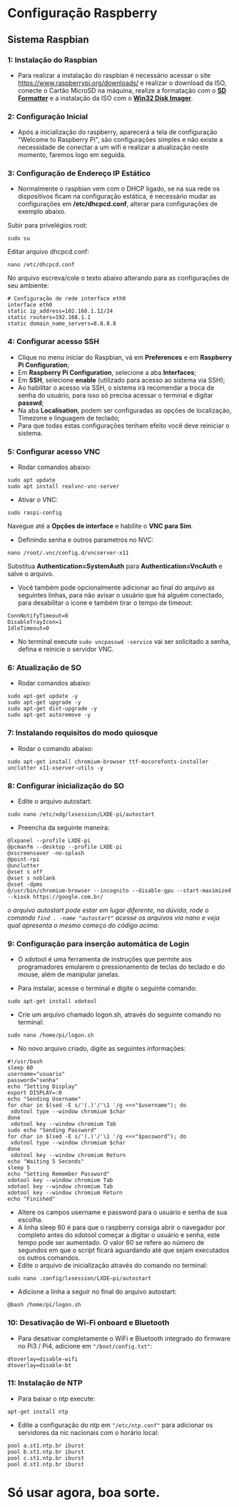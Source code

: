 # Configuração Raspberry

## Sistema Raspbian

### 1: Instalação do Raspbian
- Para realizar a instalação do raspbian é necessário acessar o site https://www.raspberrypi.org/downloads/ e realizar o download da ISO, conecte o Cartão MicroSD na máquina, realize a formatação com o **[SD Formatter](https://www.sdcard.org/downloads/formatter/)** e a instalação da ISO com o **[Win32 Disk Imager](https://sourceforge.net/projects/win32diskimager/)**.

### 2: Configuração Inicial
- Após a inicialização do raspberry, aparecerá a tela de configuração "Welcome to Raspberry Pi", são configurações simples e não existe a necessidade de conectar a um wifi e realizar a atualização neste momento, faremos logo em seguida.

### 3: Configuração de Endereço IP Estático
- Normalmente o raspbian vem com o DHCP ligado, se na sua rede os dispositivos ficam na configuração estática, é necessário mudar as configurações em **/etc/dhcpcd.conf**, alterar para configurações de exemplo abaixo.

Subir para privelégios root:
```
sudo su
```

Editar arquivo dhcpcd.conf:
```
nano /etc/dhcpcd.conf
```

No arquivo escreva/cole o texto abaixo alterando para as configurações de seu ambiente:
```
# Configuração de rede interface eth0
interface eth0
static ip_address=102.168.1.12/24
static routers=192.168.1.1
static domain_name_servers=8.8.8.8
```

### 4: Configurar acesso SSH
- Clique no menu iniciar do Raspbian, vá em **Preferences** e em **Raspberry Pi Configuration**;
- Em **Raspberry Pi Configuration**, selecione a aba **Interfaces**;
- Em **SSH**, selecione **enable** (utilizado para acesso ao sistema via SSH);
- Ao habilitar o acesso via SSH, o sistema irá recomendar a troca de senha do usuário, para isso só precisa acessar o terminal e digitar **passwd**;
- Na aba **Localisation**, podem ser configuradas as opções de localização, Timezone e linguagem de teclado;
- Para que todas estas configurações tenham efeito você deve reiniciar o sistema.

### 5: Configurar acesso VNC
- Rodar comandos abaixo:

```
sudo apt update
sudo apt install realvnc-vnc-server
```

- Ativar o VNC:

```
sudo raspi-config
```

Navegue até a **Opções de interface** e habilite o **VNC para Sim**.

- Definindo senha e outros parametros no NVC:

```
nano /root/.vnc/config.d/vncserver-x11
```

Substitua **Authentication=SystemAuth** para **Authentication=VncAuth** e salve o arquivo.

- Você também pode opcionalmente adicionar ao final do arquivo as seguintes linhas, para não avisar o usuário que há alguém conectado, para desabilitar o icone e também tirar o tempo de timeout:

```
ConnNotifyTimeout=0
DisableTrayIcon=1
IdleTimeout=0
```

- No terminal execute ```sudo vncpasswd -service``` vai ser solicitado a senha, defina e reinicie o servidor VNC.


### 6: Atualização de SO
- Rodar comandos abaixo:

```
sudo apt-get update -y
sudo apt-get upgrade -y
sudo apt-get dist-upgrade -y
sudo apt-get autoremove -y
```

### 7: Instalando requisitos do modo quiosque
- Rodar o comando abaixo:

```
sudo apt-get install chromium-browser ttf-mscorefonts-installer unclutter x11-xserver-utils -y
```

### 8: Configurar inicialização do SO
- Edite o arquivo autostart:

```
sudo nano /etc/xdg/lxsession/LXDE-pi/autostart
```

- Preencha da seguinte maneira:

```
@lxpanel --profile LXDE-pi
@pcmanfm --desktop --profile LXDE-pi
@xscreensaver -no-splash
@point-rpi
@unclutter
@xset s off
@xset s noblank
@xset -dpms
@/usr/bin/chromium-browser --incognito --disable-gpu --start-maximized --kiosk https://google.com.br/
```

*o arquivo autostart pode estar em lugar diferente, na dúvida, rode o comando ```find . -name "autostart"``` acesse os arquivos via nano e veja qual apresenta o mesmo começo do código acima.*

### 9: Configuração para inserção automática de Login
- O xdotool é uma ferramenta de instruções que permite aos programadores emularem o pressionamento de teclas do teclado e do mouse, além de manipular janelas.

- Para instalar, acesse o terminal e digite o seguinte comando:

```sudo apt-get install xdotool```

- Crie um arquivo chamado logon.sh, através do seguinte comando no terminal:

```sudo nano /home/pi/logon.sh```

- No novo arquivo criado, digite as seguintes informações:

```
#!/usr/bash
sleep 60
username="usuario"
password="senha"
echo "Setting Display"
export DISPLAY=:0
echo "Sending Username"
for char in $(sed -E s/'(.)'/'\1 '/g <<<"$username"); do
 xdotool type --window chromium $char
done
 xdotool key --window chromium Tab
sudo echo "Sending Password"
for char in $(sed -E s/'(.)'/'\1 '/g <<<"$password"); do
 xdotool type --window chromium $char
done
 xdotool key --window chromium Return
echo "Waiting 5 Seconds"
sleep 5
echo "Setting Remember Password"
xdotool key --window chromium Tab
xdotool key --window chromium Tab
xdotool key --window chromium Return
echo "Finished"
```

- Altere os campos username e password para o usuário e senha de sua escolha.
- A linha sleep 60 é para que o raspberry consiga abrir o navegador por completo antes do xdotool começar a digitar o usuário e senha, este tempo pode ser aumentado. O valor 60 se refere ao número de segundos em que o script ficará aguardando até que sejam executados os outros comandos.
- Edite o arquivo de inicialização através do comando no terminal:

```sudo nano .config/lxsession/LXDE–pi/autostart```

- Adicione a linha a seguir no final do arquivo autostart:

```@bash /home/pi/logon.sh```

### 10: Desativação de Wi-Fi onboard e Bluetooth
- Para desativar completamente o WiFi e Bluetooth integrado do firmware no Pi3 / Pi4, adicione em ```"/boot/config.txt"```:

```
dtoverlay=disable-wifi
dtoverlay=disable-bt
```

### 11: Instalação de NTP
- Para baixar o ntp execute:

```apt-get install ntp```

- Edite a configuração do ntp em ```"/etc/ntp.conf"``` para adicionar os servidores da nic nacionais com o horário local:

```
pool a.st1.ntp.br iburst
pool b.st1.ntp.br iburst
pool c.st1.ntp.br iburst
pool d.st1.ntp.br iburst
```

# Só usar agora, boa sorte.
